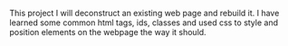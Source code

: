 This project I will deconstruct an existing web page and rebuild it.
I have learned some common html tags, ids, classes and used css to 
style and position elements on the webpage the way it should. 